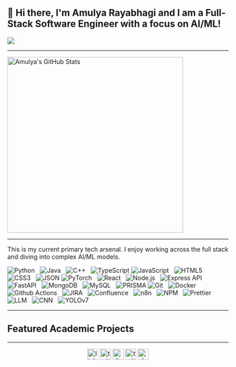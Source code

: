 <h2>👋 Hi there, I'm Amulya Rayabhagi and I am a Full-Stack Software Engineer with a focus on AI/ML!</h2> 

  ![](https://komarev.com/ghpvc/?username=amulyarayabhagi05&label=Profile%20Visits&color=blue&style=for-the-badge)

---

<p align="left">
    <img src="https://github-readme-stats.vercel.app/api?username=amulyarayabhagi05&show_icons=true&theme=dark&include_all_commits=true&count_private=true" alt="Amulya's GitHub Stats" width="400"/>
</p>

---

This is my current primary tech arsenal. I enjoy working across the full stack and diving into complex AI/ML models.
  <p>
  <img alt="Python" src="https://img.shields.io/badge/-Python-3776AB?style=flat-square&logo=python&logoColor=white" />   
  <img alt="Java" src="https://img.shields.io/badge/-Java-007396?style=flat-square&logo=openjdk&logoColor=white" />  
  <img alt="C++" src="https://img.shields.io/badge/-C++-00599C?style=flat-square&logo=c%2B%2B&logoColor=white" />   
  <img alt="TypeScript" src="https://img.shields.io/badge/-TypeScript-007ACC?style=flat-square&logo=typescript&logoColor=white" /> 
  <img alt="JavaScript" src="https://img.shields.io/badge/-JavaScript-F7DF1E?style=flat-square&logo=javascript&logoColor=black" />   
  <img alt="HTML5" src="https://img.shields.io/badge/-HTML5-E34F26?style=flat-square&logo=html5&logoColor=white" />   
  <img alt="CSS3" src="https://img.shields.io/badge/-CSS3-1572B6?style=flat-square&logo=css3&logoColor=white" />   
  <img alt="JSON" src="https://img.shields.io/badge/-JSON-000000?style=flat-square&logo=json&logoColor=white" />
  <img alt="PyTorch" src="https://img.shields.io/badge/-PyTorch-EE4C2C?style=flat-square&logo=pytorch&logoColor=white" />   
  <img alt="React" src="https://img.shields.io/badge/-React-61DAFB?style=flat-square&logo=react&logoColor=black" />   
  <img alt="Node.js" src="https://img.shields.io/badge/-Nodejs-339933?style=flat-square&logo=node.js&logoColor=white" />   
  <img alt="Express API" src="https://img.shields.io/badge/-Express.js-000000?style=flat-square&logo=express&logoColor=white" />   
  <img alt="FastAPI" src="https://img.shields.io/badge/-FastAPI-009688?style=flat-square&logo=fastapi&logoColor=white" />   
  <img alt="MongoDB" src="https://img.shields.io/badge/-MongoDB-47A248?style=flat-square&logo=mongodb&logoColor=white" />   
  <img alt="MySQL" src="https://img.shields.io/badge/-MySQL-4479A1?style=flat-square&logo=mysql&logoColor=white" />   
  <img alt="PRISMA" src="https://img.shields.io/badge/-PRISMA-2D3748?style=flat-square&logo=prisma&logoColor=white" />
  <img alt="Git" src="https://img.shields.io/badge/-Git-F05032?style=flat-square&logo=git&logoColor=white" />   
  <img alt="Docker" src="https://img.shields.io/badge/-Docker-46a2f1?style=flat-square&logo=docker&logoColor=white" />   
  <img alt="Github Actions" src="https://img.shields.io/badge/-Github_Actions-2088FF?style=flat-square&logo=github-actions&logoColor=white" />   
  <img alt="JIRA" src="https://img.shields.io/badge/-Jira-0052CC?style=flat-square&logo=jira&logoColor=white" />   
  <img alt="Confluence" src="https://img.shields.io/badge/-Confluence-172B4D?style=flat-square&logo=confluence&logoColor=white" />   
  <img alt="n8n" src="https://img.shields.io/badge/-n8n-FF5454?style=flat-square&logo=n8n&logoColor=white" />   
  <img alt="NPM" src="https://img.shields.io/badge/-NPM-CB3837?style=flat-square&logo=npm&logoColor=white" />   
  <img alt="Prettier" src="https://img.shields.io/badge/-Prettier-F7B93E?style=flat-square&logo=prettier&logoColor=white" />
  <img alt="LLM" src="https://img.shields.io/badge/-LLM-36454F?style=flat-square&logo=databricks&logoColor=white" />   
  <img alt="CNN" src="https://img.shields.io/badge/-CNN-52B788?style=flat-square&logo=tensorflow&logoColor=white" />   
  <img alt="YOLOv7" src="https://img.shields.io/badge/-YOLOv7-003366?style=flat-square&logo=opencv&logoColor=white" />   

</p>
  


---

## Featured Academic Projects


---


<div align="center">
  <img src="https://img.shields.io/static/v1?message=LinkedIn&logo=linkedin&label=&color=0077B5&logoColor=white&labelColor=&style=for-the-badge" height="25" alt="linkedin logo"  />
  <img src="https://img.shields.io/static/v1?message=Twitter&logo=twitter&label=&color=1DA1F2&logoColor=white&labelColor=&style=for-the-badge" height="25" alt="twitter logo"  />
  <img src="https://img.shields.io/static/v1?message=Discord&logo=discord&label=&color=7289DA&logoColor=white&labelColor=&style=for-the-badge" height="25" alt="discord logo"  />
  <img src="https://img.shields.io/static/v1?message=Twitch&logo=twitch&label=&color=9146FF&logoColor=white&labelColor=&style=for-the-badge" height="25" alt="twitch logo"  />
  <img src="https://img.shields.io/static/v1?message=dev.to&logo=dev.to&label=&color=0A0A0A&logoColor=white&labelColor=&style=for-the-badge" height="25" alt="devto logo"  />
</div>
